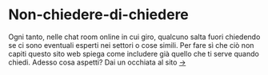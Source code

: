 # Non-chiedere-di-chiedere
Ogni tanto, nelle chat room online in cui giro, qualcuno salta fuori chiedendo se ci sono eventuali esperti nei settori o cose simili. 
Per fare sì che ciò non capiti questo sito web spiega come includere già quello che ti serve quando chiedi. 
Adesso cosa aspetti? Dai un occhiata al sito <a href="https://antonioschisano.github.io/non-chiedere-di-chiedere/)">-></a>
